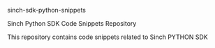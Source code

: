 sinch-sdk-python-snippets

Sinch Python SDK Code Snippets Repository

This repository contains code snippets related to Sinch PYTHON SDK

